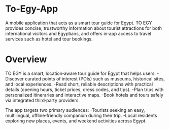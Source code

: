 # To-Egy-App
A mobile application that acts as a smart tour guide for Egypt. TO EGY provides concise, trustworthy information about tourist attractions for both international visitors and Egyptians, and offers in‑app access to travel services such as hotel and tour bookings.

# Overview
TO EGY is a smart, location‑aware tour guide for Egypt that helps users:
  -Discover curated points of interest (POIs) such as museums, historical sites, and local experiences.
  -Read short, reliable descriptions with practical details (opening hours, ticket prices, dress codes, and tips).
  -Plan trips with personalized itineraries and interactive maps.
  -Book hotels and tours safely via integrated third‑party providers.

The app targets two primary audiences:
  -Tourists seeking an easy, multilingual, offline‑friendly companion during their trip.
  -Local residents exploring new places, events, and weekend activities across Egypt.
